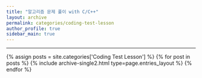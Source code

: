 ```yaml
---
title: "알고리즘 문제 풀이 with C/C++"
layout: archive
permalink: categories/coding-test-lesson
author_profile: true
sidebar_main: true
---
```


<!-- 공백이 포함되어 있는 카테고리 이름의 경우 site.categories.['a b c'] 이런식으로! -->

***

{% assign posts = site.categories['Coding Test Lesson'] %}
{% for post in posts %} {% include archive-single2.html type=page.entries_layout %} {% endfor %}